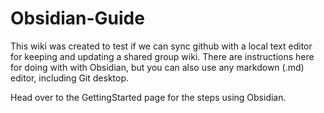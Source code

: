 # Obsidian-Guide

This wiki was created to test if we can sync github with a local text editor for keeping and updating a shared group wiki. There are instructions here for doing with with Obsidian, but you can also use any markdown (.md) editor, including Git desktop.

Head over to the GettingStarted page for the steps using Obsidian.
